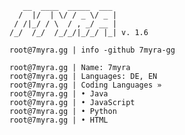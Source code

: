 ```sh-session
   __  ____  _____  ___ 
  /  |/  | \/ / _ \/ _ |
 / /|_/ / \  / , _/ __ |
/_/  /_/  /_/_/|_/_/ |_| v. 1.6

root@7myra.gg | info -github 7myra-gg

root@7myra.gg | Name: 7myra
root@7myra.gg | Languages: DE, EN
root@7myra.gg | Coding Languages »
root@7myra.gg | • Java
root@7myra.gg | • JavaScript
root@7myra.gg | • Python
root@7myra.gg | • HTML

``` 
 
<!--
Yo, if you want to skid this. . .
Just ask me if you can use this!
And when you use this ReadMe, leave the message inside. 
@7myra-gg
-->
